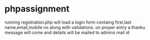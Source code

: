 # phpassignment
running registration.php will load a login form containg first,last name,email,mobile no along with validations.
on proper entry a thanku message will come and details will be mailed to admins mail id
